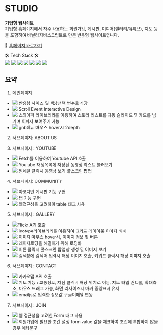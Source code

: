 # STUDIO

**기업형 웹사이트** <br>
기업형 홈페이지에서 자주 사용하는 회원가입, 게시판, 미디어(갤러리/유튜브), 지도 등을 포함하여 바닐라자바스크립트로 만든 반응형 웹사이트입니다.


📍 <a href="https://r14minji.github.io/js-pf-unistyle/" target="_blank">홈페이지 바로가기</a>
<!-- 📝  <a href="https://drive.google.com/file/d/1n8N-XB3jE4FmKFGnirRLu3nKX_FdAUZD/view?usp=sharing" target="_blank">작업설명서 바로가기</a> -->

🛠 Tech Stack 🛠
<br>
<img src="https://img.shields.io/badge/HTML5-E34F26?style=flat-square&logo=HTML5&logoColor=white"/>
<img src="https://img.shields.io/badge/CSS3-1572B6?style=flat-square&logo=CSS3&logoColor=white"/>
<img src="https://img.shields.io/badge/JavaScript-F7DF1E?style=flat-square&logo=JavaScript&logoColor=white"/>
<img src="https://img.shields.io/badge/Sass-CC6699?style=flat-square&logo=Sass&logoColor=white"/>
<img src="https://img.shields.io/badge/Swiper.js-6332F6?style=flat-square&logo=Swiper&logoColor=white"/>
<img src="https://img.shields.io/badge/YouTube API-FF0000?style=flat-square&logo=YouTube&logoColor=white"/>
<img src="https://img.shields.io/badge/Kakao API-FFCD00?style=flat-square&logo=Kakao&logoColor=white"/>


## 요약
1. 메인페이지
- <img src="https://img.shields.io/badge/Sass-dddddd?style=flat-square&logo=Sass&logoColor=white"/> 반응형 사이즈 및 색상선택 변수로 저장 
- <img src="https://img.shields.io/badge/JavaScript-dddddd?style=flat-square&logo=JavaScript&logoColor=white"/> Scroll Event Interactive Design
- <img src="https://img.shields.io/badge/Swiper-dddddd?style=flat-square&logo=Swiper&logoColor=white"/> 스와이퍼 라이브러리를 이용하여 스토리 리스트를 자동 슬라이드 및 카드를 넘기며 이미지 보여주기 기능
- <img src="https://img.shields.io/badge/CSS3-dddddd?style=flat-square&logo=CSS3&logoColor=white"/> gnb메뉴 마우스 hover시 2depth


2. 서브페이지: ABOUT US

3. 서브페이지 : YOUTUBE
- <img src="https://img.shields.io/badge/JavaScript-dddddd?style=flat-square&logo=JavaScript&logoColor=white"/> Fetch를 이용하여 Youtube API 호출
- <img src="https://img.shields.io/badge/YouTube API-dddddd?style=flat-square&logo=YouTube&logoColor=white"/> Youtube 재생목록에 저장된 동영상 리스트 불러오기
- <img src="https://img.shields.io/badge/JavaScript-dddddd?style=flat-square&logo=JavaScript&logoColor=white"/> 썸네일 클릭시 동영상 보기 풀스크린 팝업

4. 서브페이지: COMMUNITY
- <img src="https://img.shields.io/badge/JavaScript-dddddd?style=flat-square&logo=JavaScript&logoColor=white"/> 아코디언 게시판 기능 구현
- <img src="https://img.shields.io/badge/JavaScript-dddddd?style=flat-square&logo=JavaScript&logoColor=white"/> 탭 기능 구현
- <img src="https://img.shields.io/badge/HTML5-dddddd?style=flat-square&logo=HTML5&logoColor=white"/></a> 웹접근성을 고려하여 table 태그 사용

5. 서브페이지 : GALLERY
- <img src="https://img.shields.io/badge/Flickr-dddddd?style=flat-square&logo=Flickr&logoColor=white"/>Flickr API 호출
- <img src="https://img.shields.io/badge/isotope-dddddd?style=flat-square&logoColor=white"/> isotope라이브러리를 이용하여 그리드 레이아웃 이미지 배치
- <img src="https://img.shields.io/badge/CSS3-dddddd?style=flat-square&logo=CSS3&logoColor=white"/> 이미지 마우스 hover시, 이미지 정보 및 버튼
- <img src="https://img.shields.io/badge/JavaScript-dddddd?style=flat-square&logo=JavaScript&logoColor=white"/> 레이지로딩을 해결하기 위해 로딩바
- <img src="https://img.shields.io/badge/JavaScript-dddddd?style=flat-square&logo=JavaScript&logoColor=white"/> 버튼 클릭시 풀스크린 팝업창 생성 및 이미지 보기
- <img src="https://img.shields.io/badge/JavaScript-dddddd?style=flat-square&logo=JavaScript&logoColor=white"/> 검색창에 검색어 입력시 해당 이미지 호출, 키워드 클릭시 해당 이미지 호출

6. 서브페이지 : CONTACT
- <img src="https://img.shields.io/badge/Kakao API-dddddd?style=flat-square&logo=Kakao&logoColor=white"/> 카카오맵 API 호출
- <img src="https://img.shields.io/badge/JavaScript-dddddd?style=flat-square&logo=JavaScript&logoColor=white"/> 지도 기능 : 교통정보, 지점 클릭시 해당 위치로 이동, 지도 타입 컨트롤, 확대축소, 마우스 드래그 가능, 화면 리사이즈시 마커 중앙표시 유지 
- <img src="https://img.shields.io/badge/JavaScript-dddddd?style=flat-square&logo=JavaScript&logoColor=white"/> emailjs로 입력한 정보값 구글이메일 연동 

7. 서브페이지 : JOIN
- <img src="https://img.shields.io/badge/HTML5-dddddd?style=flat-square&logo=HTML5&logoColor=white"/></a> 웹 접근성을 고려한 Form 태그 사용
- <img src="https://img.shields.io/badge/JavaScript-dddddd?style=flat-square&logo=JavaScript&logoColor=white"/> 회원가입에 필요한 조건 설정 form value 값을 체크하여 조건에 부합하지 않을 경우 에러문구 

